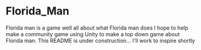 # Florida_Man
Florida man is a game well all about what Florida man does
I hope to help make a community game using Unity to make a top down game about Florida man.
This README is under construction... I'll work to inspire shortly
